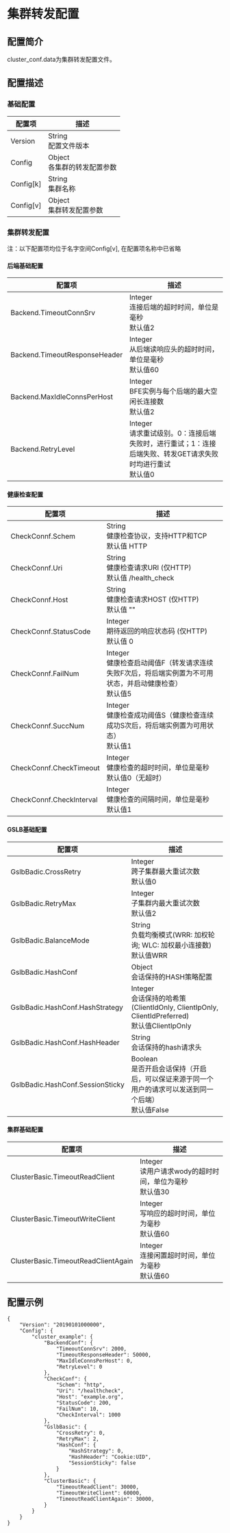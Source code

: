 # 集群转发配置

## 配置简介

cluster_conf.data为集群转发配置文件。

## 配置描述

### 基础配置

| 配置项     | 描述                           |
| ---------- | ------------------------------ |
| Version    | String<br>配置文件版本         |
| Config     | Object<br>各集群的转发配置参数 |
| Config[k]  | String<br>集群名称             |
| Config[v]  | Object<br>集群转发配置参数     |

### 集群转发配置

注：以下配置项均位于名字空间Config[v], 在配置项名称中已省略

#### 后端基础配置

| 配置项                        | 描述                                                         |
| ----------------------------- | ------------------------------------------------------------ |
| Backend.TimeoutConnSrv        | Integer<br>连接后端的超时时间，单位是毫秒<br>默认值2 |
| Backend.TimeoutResponseHeader | Integer<br>从后端读响应头的超时时间，单位是毫秒<br>默认值60 |
| Backend.MaxIdleConnsPerHost   | Integer<br>BFE实例与每个后端的最大空闲长连接数<br>默认值2 |
| Backend.RetryLevel            | Integer<br>请求重试级别。0：连接后端失败时，进行重试；1：连接后端失败、转发GET请求失败时均进行重试<br>默认值0 |

#### 健康检查配置

| 配置项                   | 描述                                                         |
| ------------------------ | ------------------------------------------------------------ |
| CheckConnf.Schem         | String<br>健康检查协议，支持HTTP和TCP<br>默认值 HTTP         |
| CheckConnf.Uri           | String<br>健康检查请求URI (仅HTTP)<br>默认值 /health_check   |
| CheckConnf.Host          | String<br>健康检查请求HOST (仅HTTP)<br>默认值 ""             |
| CheckConnf.StatusCode    | Integer<br>期待返回的响应状态码 (仅HTTP)<br>默认值 0         |
| CheckConnf.FailNum       | Integer<br>健康检查启动阈值F（转发请求连续失败F次后，将后端实例置为不可用状态，并启动健康检查）<br>默认值5 |
| CheckConnf.SuccNum       | Integer<br>健康检查成功阈值S（健康检查连续成功S次后，将后端实例置为可用状态）<br>默认值1 |
| CheckConnf.CheckTimeout  | Integer<br>健康检查的超时时间，单位是毫秒<br>默认值0（无超时）|
| CheckConnf.CheckInterval | Integer<br>健康检查的间隔时间，单位是毫秒<br>默认值1 |

#### GSLB基础配置

| 配置项                           | 描述                                       |
| -------------------------------- | ------------------------------------------ |
| GslbBadic.CrossRetry             | Integer<br>跨子集群最大重试次数<br>默认值0 |
| GslbBadic.RetryMax               | Integer<br>子集群内最大重试次数<br>默认值2 |
| GslbBadic.BalanceMode            | String<br>负载均衡模式(WRR: 加权轮询; WLC: 加权最小连接数)<br>默认值WRR |
| GslbBadic.HashConf               | Object<br>会话保持的HASH策略配置 |
| GslbBadic.HashConf.HashStrategy  | Integer<br>会话保持的哈希策(ClientIdOnly, ClientIpOnly, ClientIdPreferred)<br>默认值ClientIpOnly |
| GslbBadic.HashConf.HashHeader    | String<br>会话保持的hash请求头 |
| GslbBadic.HashConf.SessionSticky | Boolean<br>是否开启会话保持（开启后，可以保证来源于同一个用户的请求可以发送到同一个后端）<br>默认值False |

#### 集群基础配置

| 配置项                              | 描述                                 |
| ----------------------------------- | ------------------------------------ |
| ClusterBasic.TimeoutReadClient      | Integer<br>读用户请求wody的超时时间，单位为毫秒<br>默认值30 |
| ClusterBasic.TimeoutWriteClient     | Integer<br>写响应的超时时间，单位为毫秒<br>默认值60 |
| ClusterBasic.TimeoutReadClientAgain | Integer<br>连接闲置超时时间，单位为毫秒<br>默认值60 |

## 配置示例

```
{
    "Version": "20190101000000",
    "Config": {
        "cluster_example": {
            "BackendConf": {
                "TimeoutConnSrv": 2000,
                "TimeoutResponseHeader": 50000,
                "MaxIdleConnsPerHost": 0,
                "RetryLevel": 0
            },
            "CheckConf": {
                "Schem": "http",
                "Uri": "/healthcheck",
                "Host": "example.org",
                "StatusCode": 200,
                "FailNum": 10,
                "CheckInterval": 1000
            },
            "GslbBasic": {
                "CrossRetry": 0,
                "RetryMax": 2,
                "HashConf": {
                    "HashStrategy": 0,
                    "HashHeader": "Cookie:UID",
                    "SessionSticky": false
                }
            },
            "ClusterBasic": {
                "TimeoutReadClient": 30000,
                "TimeoutWriteClient": 60000,
                "TimeoutReadClientAgain": 30000,
            }
        }
    }
}
```
